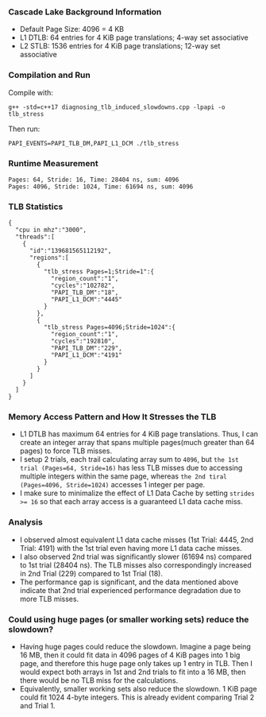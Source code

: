 ### Cascade Lake Background Information
- Default Page Size: 4096 = 4 KB
- L1 DTLB: 64 entries for 4 KiB page translations; 4-way set associative
- L2 STLB: 1536 entries for 4 KiB page translations; 12-way set associative


### Compilation and Run
Compile with:
```
g++ -std=c++17 diagnosing_tlb_induced_slowdowns.cpp -lpapi -o tlb_stress
```
Then run:
```
PAPI_EVENTS=PAPI_TLB_DM,PAPI_L1_DCM ./tlb_stress
```

### Runtime Measurement
```
Pages: 64, Stride: 16, Time: 28404 ns, sum: 4096
Pages: 4096, Stride: 1024, Time: 61694 ns, sum: 4096
```

### TLB Statistics
```
{
  "cpu in mhz":"3000",
  "threads":[
    {
      "id":"139681565112192",
      "regions":[
        {
          "tlb_stress Pages=1;Stride=1":{
            "region_count":"1",
            "cycles":"102782",
            "PAPI_TLB_DM":"18",
            "PAPI_L1_DCM":"4445"
          }
        },
        {
          "tlb_stress Pages=4096;Stride=1024":{
            "region_count":"1",
            "cycles":"192810",
            "PAPI_TLB_DM":"229",
            "PAPI_L1_DCM":"4191"
          }
        }
      ]
    }
  ]
}
```

### Memory Access Pattern and How It Stresses the TLB
- L1 DTLB has maximum 64 entries for 4 KiB page translations. Thus, I can create an integer array that
spans multiple pages(much greater than 64 pages) to force TLB misses.
- I setup 2 trials, each trail calculating array sum to `4096`, but `the 1st trial (Pages=64, Stride=16)`
has less TLB misses due to accessing multiple integers within the same page, whereas `the 2nd tiral (Pages=4096, Stride=1024)`
accesses 1 integer per page.
- I make sure to minimalize the effect of L1 Data Cache by setting `strides >= 16` so that each array access is a guaranteed L1 data cache miss.

### Analysis
- I observed almost equivalent L1 data cache misses (1st Trial: 4445, 2nd Trial: 4191) with the 1st trial even having more L1 data cache misses.
- I also observed 2nd trial was significantly slower (61694 ns) compared to 1st trial (28404 ns). The TLB misses also correspondingly increased in 2nd Trial (229) compared to 1st Trial (18).
- The performance gap is significant, and the data mentioned above indicate that 2nd trial experienced performance degradation due to more TLB misses.

### Could using huge pages (or smaller working sets) reduce the slowdown?
- Having huge pages could reduce the slowdown. Imagine a page being 16 MB, then it could fit data in 4096 pages of 4 KiB pages into 1 big page, and therefore this huge page only takes up 1 entry in TLB. Then I would expect both arrays in 1st and 2nd trials to fit into a 16 MB, then there would be no TLB miss for the calculations.
- Equivalently, smaller working sets also reduce the slowdown. 1 KiB page could fit 1024 4-byte integers. This is already evident comparing Trial 2 and Trial 1.